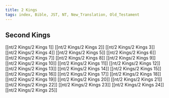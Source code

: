 ```yaml
---
title: 2 Kings
tags: index, Bible, JST, NT, New_Translation, Old_Testament
---
```


## Second Kings

[[nt/2 Kings/2 Kings 1]]
[[nt/2 Kings/2 Kings 2]]
[[nt/2 Kings/2 Kings 3]]
[[nt/2 Kings/2 Kings 4]]
[[nt/2 Kings/2 Kings 5]]
[[nt/2 Kings/2 Kings 6]]
[[nt/2 Kings/2 Kings 7]]
[[nt/2 Kings/2 Kings 8]]
[[nt/2 Kings/2 Kings 9]]
[[nt/2 Kings/2 Kings 10]]
[[nt/2 Kings/2 Kings 11]]
[[nt/2 Kings/2 Kings 12]]
[[nt/2 Kings/2 Kings 13]]
[[nt/2 Kings/2 Kings 14]]
[[nt/2 Kings/2 Kings 15]]
[[nt/2 Kings/2 Kings 16]]
[[nt/2 Kings/2 Kings 17]]
[[nt/2 Kings/2 Kings 18]]
[[nt/2 Kings/2 Kings 19]]
[[nt/2 Kings/2 Kings 20]]
[[nt/2 Kings/2 Kings 21]]
[[nt/2 Kings/2 Kings 22]]
[[nt/2 Kings/2 Kings 23]]
[[nt/2 Kings/2 Kings 24]]
[[nt/2 Kings/2 Kings 25]]
